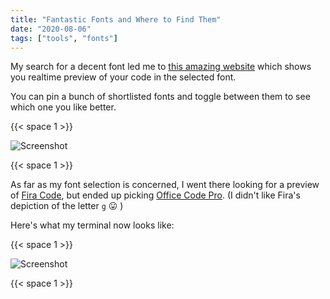 ```yaml
---
title: "Fantastic Fonts and Where to Find Them"
date: "2020-08-06"
tags: ["tools", "fonts"]
---
```


My search for a decent font led me to [this amazing website](https://www.programmingfonts.org/) which shows you realtime preview of your code in the selected font.

You can pin a bunch of shortlisted fonts and toggle between them to see which one you like better.

{{< space 1 >}}

![Screenshot](/images/programmingfonts.png)

{{< space 1 >}}

As far as my font selection is concerned, I went there looking for a preview of [Fira Code](https://www.programmingfonts.org/#firacode), but ended up picking [Office Code Pro](https://www.programmingfonts.org/#office-code-pro). (I didn't like Fira's depiction of the letter ```g``` 😛 )

Here's what my terminal now looks like:

{{< space 1 >}}

![Screenshot](/images/terminal.png)

{{< space 1 >}}
